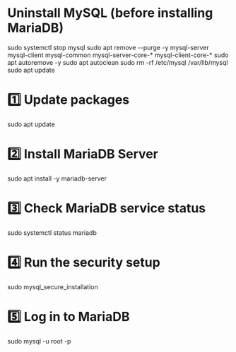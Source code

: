 # Uninstall MySQL (before installing MariaDB)
sudo systemctl stop mysql
sudo apt remove --purge -y mysql-server mysql-client mysql-common mysql-server-core-* mysql-client-core-*
sudo apt autoremove -y
sudo apt autoclean
sudo rm -rf /etc/mysql /var/lib/mysql
sudo apt update


# 1️⃣ Update packages
sudo apt update

# 2️⃣ Install MariaDB Server
sudo apt install -y mariadb-server

# 3️⃣ Check MariaDB service status
sudo systemctl status mariadb

# 4️⃣ Run the security setup
sudo mysql_secure_installation

# 5️⃣ Log in to MariaDB
sudo mysql -u root -p
